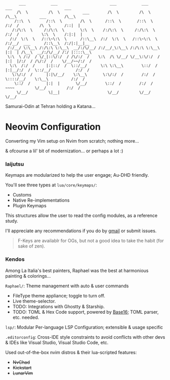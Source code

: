 ```
      ___           ___                       ___           ___           ___                       ___     
     /\  \         /\  \          ___        /\  \         /\  \         /\__\          ___        /\__\    
    /::\  \       /::\  \        /\  \      /::\  \       /::\  \       /:/  /         /\  \      /::|  |   
   /:/\:\  \     /:/\:\  \       \:\  \    /:/\:\  \     /:/\:\  \     /:/  /          \:\  \    /:|:|  |   
  /:/  \:\  \   /::\~\:\  \      /::\__\  /:/  \:\  \   /::\~\:\  \   /:/__/  ___      /::\__\  /:/|:|__|__ 
 /:/__/ \:\__\ /:/\:\ \:\__\  __/:/\/__/ /:/__/_\:\__\ /:/\:\ \:\__\  |:|  | /\__\  __/:/\/__/ /:/ |::::\__\
 \:\  \ /:/  / \/_|::\/:/  / /\/:/  /    \:\  /\ \/__/ \/__\:\/:/  /  |:|  |/:/  / /\/:/  /    \/__/~~/:/  /
  \:\  /:/  /     |:|::/  /  \::/__/      \:\ \:\__\        \::/  /   |:|__/:/  /  \::/__/           /:/  / 
   \:\/:/  /      |:|\/__/    \:\__\       \:\/:/  /        /:/  /     \::::/__/    \:\__\          /:/  /  
    \::/  /       |:|  |       \/__/        \::/  /        /:/  /       ~~~~         \/__/         /:/  /   
     \/__/         \|__|                     \/__/         \/__/                                   \/__/    

```

Samurai-Odin at Tehran holding a Katana...

# Neovim Configuration
Converting my Vim setup on Nvim from scratch; nothing more...

& ofcourse a lil' bit of modernization... or perhaps a lot :)

### Iaijutsu
Keymaps are modularized to help the user engage; Au-DHD friendly.

You'll see three types at `lua/core/keymaps/`:
- Customs
- Native Re-implementations
- Plugin Keymaps

This structures allow the user to read the config modules, as a reference study.

I'll appreciate any recommendations if you do by [gmail](manihabibinava@gmail.com) or submit issues.

> F-Keys are availablr for OGs, but not a good idea to take the habit (for sake of zen).

### Kendos
Among La Italia's best painters, Raphael was the best at harmonious painting & colorings...

`Raphael/`: Theme management with auto & user commands
- FileType theme appliance; toggle to turn off.
- Live theme-selector.
- TODO: Integrations with Ghostty & Starship.
- TODO: TOML & Hex Code support, powered by [Base16](https://github.com/RRethy/base16-nvim); TOML parser, etc. needed.


`lsp/`: Modular Per-language LSP Configuration; extensible & usage specific


`.editorconfig`: Cross-IDE style constraints to avoid conflicts with other devs & IDEs like Visual Studio, Visual Studio Code, etc.


Used out-of-the-box nvim distros & their lua-scripted features:
  - ~~NvChad~~
  - ~~Kickstart~~
  - ~~LunarVim~~
